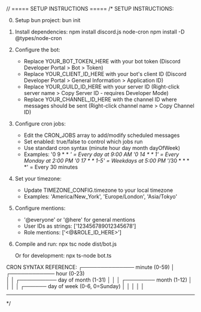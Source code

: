 // ===== SETUP INSTRUCTIONS =====
/*
SETUP INSTRUCTIONS:

0. Setup bun project:
   bun init

1. Install dependencies:
   npm install discord.js node-cron
   npm install -D @types/node-cron

2. Configure the bot:
   - Replace YOUR_BOT_TOKEN_HERE with your bot token (Discord Developer Portal > Bot > Token)
   - Replace YOUR_CLIENT_ID_HERE with your bot's client ID (Discord Developer Portal > General Information > Application ID)
   - Replace YOUR_GUILD_ID_HERE with your server ID (Right-click server name > Copy Server ID - requires Developer Mode)
   - Replace YOUR_CHANNEL_ID_HERE with the channel ID where messages should be sent (Right-click channel name > Copy Channel ID)

3. Configure cron jobs:
   - Edit the CRON_JOBS array to add/modify scheduled messages
   - Set enabled: true/false to control which jobs run
   - Use standard cron syntax (minute hour day month dayOfWeek)
   - Examples:
     '0 9 * * *'     = Every day at 9:00 AM
     '0 14 * * 1'    = Every Monday at 2:00 PM
     '0 17 * * 1-5'  = Weekdays at 5:00 PM
     '*/30 * * * *'  = Every 30 minutes

4. Set your timezone:
   - Update TIMEZONE_CONFIG.timezone to your local timezone
   - Examples: 'America/New_York', 'Europe/London', 'Asia/Tokyo'

7. Configure mentions:
   - '@everyone' or '@here' for general mentions
   - User IDs as strings: ['123456789012345678']
   - Role mentions: ['<@&ROLE_ID_HERE>']

8. Compile and run:
   npx tsc
   node dist/bot.js

   Or for development:
   npx ts-node bot.ts

CRON SYNTAX REFERENCE:
┌────────────── minute (0-59)
│ ┌──────────── hour (0-23)  
│ │ ┌────────── day of month (1-31)
│ │ │ ┌──────── month (1-12)
│ │ │ │ ┌────── day of week (0-6, 0=Sunday)
│ │ │ │ │
* * * * *
*/